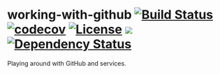 # working-with-github [![Build Status](https://travis-ci.org/working-with-github/working-with-github.svg?branch=master)](https://travis-ci.org/working-with-github/working-with-github) [![codecov](https://codecov.io/gh/working-with-github/working-with-github/branch/master/graph/badge.svg)](https://codecov.io/gh/working-with-github/working-with-github) [![License](https://img.shields.io/badge/License-Apache%202.0-blue.svg)](https://opensource.org/licenses/Apache-2.0) [![](https://jitpack.io/v/working-with-github/working-with-github.svg)](https://jitpack.io/#working-with-github/working-with-github) [![Dependency Status](https://www.versioneye.com/user/projects/5a6a23670fb24f40d16ad3a4/badge.svg?style=flat-square)](https://www.versioneye.com/user/projects/5a6a23670fb24f40d16ad3a4)


Playing around with GitHub and services.
